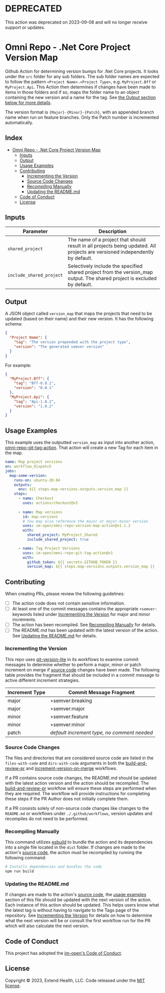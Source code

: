 # DEPRECATED

This action was deprecated on 2023-09-08 and will no longer receive support or updates.

# Omni Repo - .Net Core Project Version Map

Github Action for determining version bumps for .Net Core projects. It looks under the `src` folder for any sub folders. The sub folder names are expected to follow the pattern `<Project Name>.<Project Type>`, e.g. `MyProject.Bff` or `MyProject.Api`. This Action then determines if changes have been made to items in those folders and if so, maps the folder name to an object containing the new version and a name for the tag. See [the Output section below for more details](#output).

The version format is `{Major}-{Minor}-{Patch}`, with an appended branch name when run on feature branches. Only the Patch number is incremented automatically.

## Index <!-- omit in toc -->

- [Omni Repo - .Net Core Project Version Map](#omni-repo---net-core-project-version-map)
  - [Inputs](#inputs)
  - [Output](#output)
  - [Usage Examples](#usage-examples)
  - [Contributing](#contributing)
    - [Incrementing the Version](#incrementing-the-version)
    - [Source Code Changes](#source-code-changes)
    - [Recompiling Manually](#recompiling-manually)
    - [Updating the README.md](#updating-the-readmemd)
  - [Code of Conduct](#code-of-conduct)
  - [License](#license)
  
## Inputs

| Parameter                | Description                                                                                                                  |
|--------------------------|------------------------------------------------------------------------------------------------------------------------------|
| `shared_project`         | The name of a project that should result in all projects being updated. All projects are versioned independently by default. |
| `include_shared_project` | Selectively include the specified shared project from the version_map output. The shared project is excluded by default.     |

## Output

A JSON object called `version_map` that maps the projects that need to be updated (based on their name) and their new version. It has the following schema:

```json
{
  "Project Name": {
    "tag": "The version prepended with the project type",
    "version": "The generated semver version"
  }
}
```

For example:

```json
{
  "MyProject.Bff": {
    "tag": "Bff-0.0.1",
    "version": "0.0.1"
  },
  "MyProject.Api": {
    "tag": "Api-1.0.2",
    "version": "1.0.2"
  }
}
```

## Usage Examples

This example uses the outputted `version_map` as input into another action, [omni-repo-git-tag-action](https://github.com/im-open/omni-repo-git-tag-action). That action will create a new Tag for each item in the map.

```yml
name: Map project versions
on: workflow_dispatch
jobs:
  map-some-version:
    runs-on: ubuntu-20.04
    outputs:
      env: ${{ steps.map-versions.outputs.version_map }}
    steps:
      - name: Checkout
        uses: actions/checkout@v3
      
      - name: Map versions
        id: map-versions
        # You may also reference the major or major.minor version
        uses: im-open/omni-repo-version-map-action@v1.1.2
        with:
          shared_project: MyProject_Shared
          include_shared_project: true

      - name: Tag Project Versions
        uses: im-open/omni-repo-git-tag-action@v1
        with:
          github_token: ${{ secrets.GITHUB_TOKEN }}
          version_map: ${{ steps.map-versions.outputs.version_map }}
```

## Contributing

When creating PRs, please review the following guidelines:

- [ ] The action code does not contain sensitive information.
- [ ] At least one of the commit messages contains the appropriate `+semver:` keywords listed under [Incrementing the Version] for major and minor increments.
- [ ] The action has been recompiled.  See [Recompiling Manually] for details.
- [ ] The README.md has been updated with the latest version of the action.  See [Updating the README.md] for details.

### Incrementing the Version

This repo uses [git-version-lite] in its workflows to examine commit messages to determine whether to perform a major, minor or patch increment on merge if [source code] changes have been made.  The following table provides the fragment that should be included in a commit message to active different increment strategies.

| Increment Type | Commit Message Fragment                     |
|----------------|---------------------------------------------|
| major          | +semver:breaking                            |
| major          | +semver:major                               |
| minor          | +semver:feature                             |
| minor          | +semver:minor                               |
| patch          | *default increment type, no comment needed* |

### Source Code Changes

The files and directories that are considered source code are listed in the `files-with-code` and `dirs-with-code` arguments in both the [build-and-review-pr] and [increment-version-on-merge] workflows.  

If a PR contains source code changes, the README.md should be updated with the latest action version and the action should be recompiled.  The [build-and-review-pr] workflow will ensure these steps are performed when they are required.  The workflow will provide instructions for completing these steps if the PR Author does not initially complete them.

If a PR consists solely of non-source code changes like changes to the `README.md` or workflows under `./.github/workflows`, version updates and recompiles do not need to be performed.

### Recompiling Manually

This command utilizes [esbuild] to bundle the action and its dependencies into a single file located in the `dist` folder.  If changes are made to the action's [source code], the action must be recompiled by running the following command:

```sh
# Installs dependencies and bundles the code
npm run build
```

### Updating the README.md

If changes are made to the action's [source code], the [usage examples] section of this file should be updated with the next version of the action.  Each instance of this action should be updated.  This helps users know what the latest tag is without having to navigate to the Tags page of the repository.  See [Incrementing the Version] for details on how to determine what the next version will be or consult the first workflow run for the PR which will also calculate the next version.

## Code of Conduct

This project has adopted the [im-open's Code of Conduct](https://github.com/im-open/.github/blob/main/CODE_OF_CONDUCT.md).

## License

Copyright &copy; 2023, Extend Health, LLC. Code released under the [MIT license](LICENSE).

<!-- Links -->
[Incrementing the Version]: #incrementing-the-version
[Recompiling Manually]: #recompiling-manually
[Updating the README.md]: #updating-the-readmemd
[source code]: #source-code-changes
[usage examples]: #usage-examples
[build-and-review-pr]: ./.github/workflows/build-and-review-pr.yml
[increment-version-on-merge]: ./.github/workflows/increment-version-on-merge.yml
[esbuild]: https://esbuild.github.io/getting-started/#bundling-for-node
[git-version-lite]: https://github.com/im-open/git-version-lite
